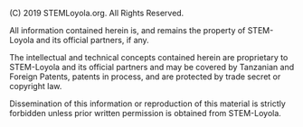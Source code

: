 (C) 2019 STEMLoyola.org. All Rights Reserved.

All information contained herein is, and remains the property of STEM-Loyola
and its official partners, if any.

The intellectual and technical concepts contained herein are proprietary to
STEM-Loyola and its official partners and may be covered by Tanzanian and
Foreign Patents, patents in process, and are protected by trade secret or
copyright law.

Dissemination of this information or reproduction of this material is strictly
forbidden unless prior written permission is obtained from STEM-Loyola.
